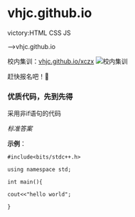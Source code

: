 

# vhjc.github.io
victory:HTML CSS JS

-->vhjc.github.io

校内集训：[vhjc.github.io/xczx](vhjc.github.io/xczx)
![校内集训](http://lab.51ifind.com/education-lab-web/project/image/index/icon-default.png)

赶快报名吧！🚫

### 优质代码，先到先得

采用非if语句的代码

*标准答案*

**示例**：
```
#include<bits/stdc++.h>

using namespace std;

int main(){
    
cout<<"hello world";

}
```
